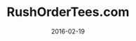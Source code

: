 ---
layout: site
title: "RushOrderTees.com"
date: 2016-02-19
categories: [community]
version: 1.5.11
major: 1
minor: 5
patch: 11
slug: rushordertees
link: http://www.rushordertees.com/design/#/
permalink: /sites/:slug
---